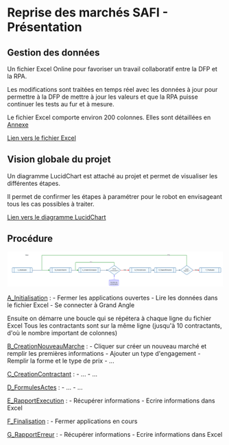 # Reprise des marchés SAFI - Présentation

## Gestion des données

Un fichier Excel Online pour favoriser un travail collaboratif entre la DFP et la RPA.

Les modifications sont traitées en temps réel avec les données à jour pour permettre à la DFP de mettre à jour les valeurs et que la RPA puisse continuer les tests au fur et à mesure.

Le fichier Excel comporte environ 200 colonnes. Elles sont détaillées en [Annexe](#donnees-excel-projet-reprise-des-marches-safi)

[Lien vers le fichier Excel](https://1drv.ms/x/s!AmiJK4RIVLBXgSBT9GcikC_QRGv6?e=z07vII)

## Vision globale du projet

Un diagramme LucidChart est attaché au projet et permet de visualiser les différentes étapes.

Il permet de confirmer les étapes à paramétrer pour le robot en envisageant tous les cas possibles à traiter.

[Lien vers le diagramme LucidChart](https://lucid.app/lucidchart/481ce2c2-3b15-4080-a4a7-5e4b729edab0/edit?viewport_loc=-3659%2C-1579%2C45266%2C27069%2C0_0&invitationId=inv_0482e918-03d2-4dc7-ac95-2fddd838edbc)

## Procédure

![Reprise Marchés SAFI - main](RepriseMarchesSAFI-main.png)

[A_Initialisation](/SAFI/A_Initialisation) :
    - Fermer les applications ouvertes
    - Lire les données dans le fichier Excel
    - Se connecter à Grand Angle


Ensuite on démarre une boucle qui se répétera à chaque ligne du fichier Excel
Tous les contractants sont sur la même ligne (jusqu'à 10 contractants, d'où le nombre important de colonnes)

[B_CreationNouveauMarche](/SAFI/B_CreationNouveauMarche) :
    - Cliquer sur créer un nouveau marché et remplir les premières informations
    - Ajouter un type d'engagement
    - Remplir la forme et le type de prix
    - ...

[C_CreationContractant](/SAFI/C_CreationContractant) :
    - ...
    - ...

[D_FormulesActes](/SAFI/D_FormulesActes) :
    - ...
    - ...


[E_RapportExecution](/SAFI/E_RapportExecution) :
    - Récupérer informations
    - Ecrire informations dans Excel

[F_Finalisation](/SAFI/F_Finalisation) :
    - Fermer applications en cours

[G_RapportErreur](/SAFI/G_RapportErreur) :
    - Récupérer informations
    - Ecrire informations dans Excel